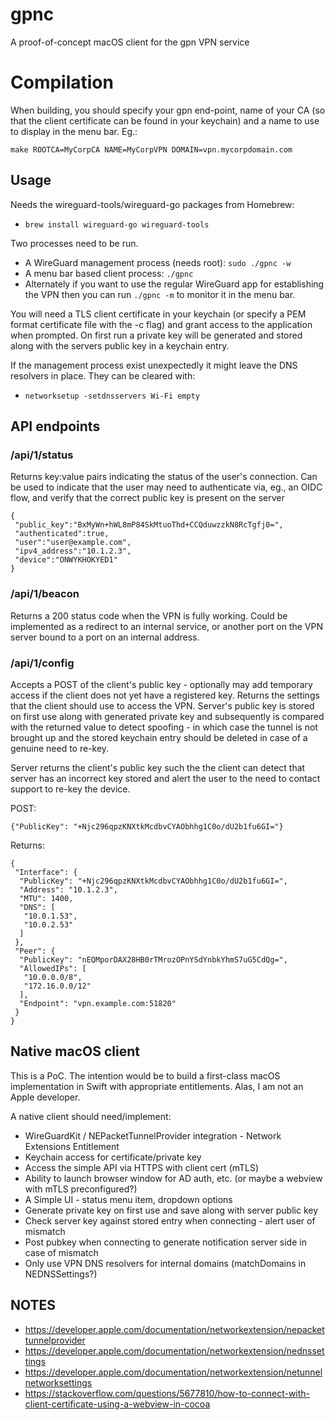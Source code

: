 # gpnc

A proof-of-concept macOS client for the gpn VPN service

# Compilation

When building, you should specify your gpn end-point, name of your CA
(so that the client certificate can be found in your keychain) and a
name to use to display in the menu bar. Eg.:

  `make ROOTCA=MyCorpCA NAME=MyCorpVPN DOMAIN=vpn.mycorpdomain.com`

## Usage

Needs the wireguard-tools/wireguard-go packages from Homebrew:

* `brew install wireguard-go wireguard-tools`

Two processes need to be run.

* A WireGuard management process (needs root): `sudo ./gpnc -w`
* A menu bar based client process: `./gpnc`
* Alternately if you want to use the regular WireGuard app for
  establishing the VPN then you can run `./gpnc -m` to monitor it in
  the menu bar.

You will need a TLS client certificate in your keychain (or specify a
PEM format certificate file with the -c flag) and grant access to the
application when prompted. On first run a private key will be
generated and stored along with the servers public key in a keychain
entry.

If the management process exist unexpectedly it might leave the DNS
resolvers in place. They can be cleared with:

* `networksetup -setdnsservers Wi-Fi empty`

## API endpoints

### /api/1/status

Returns key:value pairs indicating the status of the user's
connection. Can be used to indicate that the user may need to
authenticate via, eg., an OIDC flow, and verify that the correct
public key is present on the server

```
{
 "public_key":"BxMyWn+hWL8mP84SkMtuoThd+CCQduwzzkN8RcTgfj0=",
 "authenticated":true,
 "user":"user@example.com",
 "ipv4_address":"10.1.2.3",
 "device":"ONWYKHOKYED1"
}
```

### /api/1/beacon

Returns a 200 status code when the VPN is fully working. Could be
implemented as a redirect to an internal service, or another port on
the VPN server bound to a port on an internal address.

### /api/1/config

Accepts a POST of the client's public key - optionally may add
temporary access if the client does not yet have a registered
key. Returns the settings that the client should use to access the
VPN. Server's public key is stored on first use along with generated
private key and subsequently is compared with the returned value to
detect spoofing - in which case the tunnel is not brought up and the
stored keychain entry should be deleted in case of a genuine need to
re-key.

Server returns the client's public key such the the client can detect
that server has an incorrect key stored and alert the user to the need
to contact support to re-key the device.

POST:

```
{"PublicKey": "+Njc296qpzKNXtkMcdbvCYAObhhg1C0o/dU2b1fu6GI="}
```

Returns:

```
{
 "Interface": {
  "PublicKey": "+Njc296qpzKNXtkMcdbvCYAObhhg1C0o/dU2b1fu6GI=",
  "Address": "10.1.2.3",
  "MTU": 1400,
  "DNS": [
   "10.0.1.53",
   "10.0.2.53"
  ]
 },
 "Peer": {
  "PublicKey": "nEQMporDAX28HB0rTMrozOPnYSdYnbkYhmS7uG5CdQg=",
  "AllowedIPs": [
   "10.0.0.0/8",
   "172.16.0.0/12"
  ],
  "Endpoint": "vpn.example.com:51820"
 }
}
```


## Native macOS client

This is a PoC. The intention would be to build a first-class macOS
implementation in Swift with appropriate entitlements. Alas, I am not
an Apple developer.

A native client should need/implement:

* WireGuardKit / NEPacketTunnelProvider integration - Network Extensions Entitlement
* Keychain access for certificate/private key
* Access the simple API via HTTPS with client cert (mTLS)
* Ability to launch browser window for AD auth, etc. (or maybe a webview with mTLS preconfigured?)
* A Simple UI - status menu item, dropdown options
* Generate private key on first use and save along with server public key
* Check server key against stored entry when connecting - alert user of mismatch
* Post pubkey when connecting to generate notification server side in case of mismatch
* Only use VPN DNS resolvers for internal domains (matchDomains in NEDNSSettings?)

## NOTES

* https://developer.apple.com/documentation/networkextension/nepackettunnelprovider
* https://developer.apple.com/documentation/networkextension/nednssettings
* https://developer.apple.com/documentation/networkextension/netunnelnetworksettings
* https://stackoverflow.com/questions/5677810/how-to-connect-with-client-certificate-using-a-webview-in-cocoa
